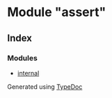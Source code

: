 # Module "assert"


## Index

### Modules
* [internal](_typings_main_ambient_node_index_d_._assert_.internal.md)


Generated using [TypeDoc](http://typedoc.io)
